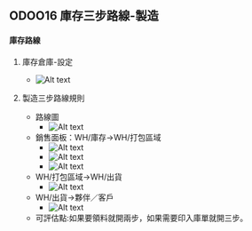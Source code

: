## ODOO16 庫存三步路線-製造
#### 庫存路線
1. 庫存倉庫-設定
   + ![Alt text](https://github.com/ksharry/odoo-repository/blob/main/pic/A5111.png?raw=true)

2. 製造三步路線規則
   + 路線圖
     + ![Alt text](https://github.com/ksharry/odoo-repository/blob/main/pic/A5114.png?raw=true)
   + 銷售面板：WH/庫存->WH/打包區域
     + ![Alt text](https://github.com/ksharry/odoo-repository/blob/main/pic/A51141.png?raw=true)
     + ![Alt text](https://github.com/ksharry/odoo-repository/blob/main/pic/A51142.png?raw=true)
     + ![Alt text](https://github.com/ksharry/odoo-repository/blob/main/pic/A51143.png?raw=true)
   + WH/打包區域->WH/出貨
     + ![Alt text](https://github.com/ksharry/odoo-repository/blob/main/pic/A51144.png?raw=true)
   + WH/出貨->夥伴／客戶
     + ![Alt text](https://github.com/ksharry/odoo-repository/blob/main/pic/A51145.png?raw=true)
   + 可評估點:如果要領料就開兩步，如果需要印入庫單就開三步。
